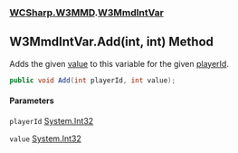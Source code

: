 ### [WCSharp.W3MMD](WCSharp.W3MMD.md 'WCSharp.W3MMD').[W3MmdIntVar](WCSharp.W3MMD.W3MmdIntVar.md 'WCSharp.W3MMD.W3MmdIntVar')

## W3MmdIntVar.Add(int, int) Method

Adds the given [value](WCSharp.W3MMD.W3MmdIntVar.Add(int,int).md#WCSharp.W3MMD.W3MmdIntVar.Add(int,int).value 'WCSharp.W3MMD.W3MmdIntVar.Add(int, int).value') to this variable for the given [playerId](WCSharp.W3MMD.W3MmdIntVar.Add(int,int).md#WCSharp.W3MMD.W3MmdIntVar.Add(int,int).playerId 'WCSharp.W3MMD.W3MmdIntVar.Add(int, int).playerId').

```csharp
public void Add(int playerId, int value);
```
#### Parameters

<a name='WCSharp.W3MMD.W3MmdIntVar.Add(int,int).playerId'></a>

`playerId` [System.Int32](https://docs.microsoft.com/en-us/dotnet/api/System.Int32 'System.Int32')

<a name='WCSharp.W3MMD.W3MmdIntVar.Add(int,int).value'></a>

`value` [System.Int32](https://docs.microsoft.com/en-us/dotnet/api/System.Int32 'System.Int32')